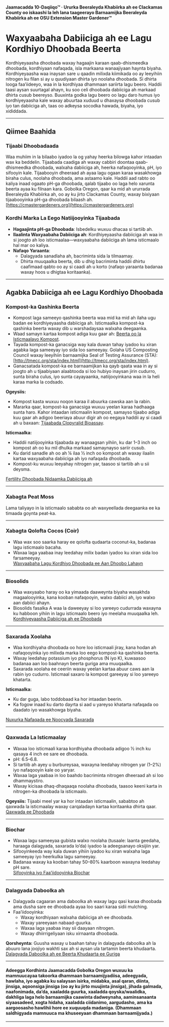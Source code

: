 #### Jaamacadda 10-Daqiiqo™ · Ururka Beeraleyda Khabiirka ah ee Clackamas County oo iskaashi la leh lana taageerayo Barnaamijka Beeraleyda Khabiirka ah ee OSU Extension Master Gardener™

# Waxyaabaha Dabiiciga ah ee Lagu Kordhiyo Dhoobada Beerta

Kordhiyeyaasha dhoobada waxay hagaajin karaan qaab-dhismeedka dhoobada, kordhiyaan nafaqada, isla markaana wanaajiyaan haynta biyaha. Kordhiyeyaasha waa inaysan sare u qaadin milixda kiimikada oo ay leeyihiin nitrogen ku filan si ay u quudiyaan dhirta iyo noolaha dhoobada. Si dhirta looga faa’iideeyo, waa in la kordhiyaa dhammaan sariirta lagu beero. Haddii taasi aysan suurtagal ahayn, ku soo celi dhoobada dabiiciga ah markaad dhirta cusub beereyso. Buuxinta godka lagu beero oo lagu daro humus iyo kordhiyeyaasha kale waxay abuurtaa xuduud u dhaxaysa dhoobada cusub iyo tan dabiiciga ah, taas oo adkeysa socodka hawada, biyaha, iyo xididdada.

---

## Qiimee Baahida

### Tijaabi Dhoobadaada

Waa muhiim in la bilaabo iyadoo la og yahay heerka bilowga kahor intaadan wax ka beddelin. Tijaabada caadiga ah waxay cabbiri doontaa qaab-dhismeedka dhoobada, walxaha dabiiciga ah, heerka nafaqooyinka, pH, iyo sifooyin kale. Tijaabooyin dheeraad ah ayaa lagu ogaan karaa wasakhowga biraha culus, noolaha dhoobada, ama astaamo kale. Haddii aad rabto oo kaliya inaad ogaato pH-ga dhoobada, qalab tijaabo oo laga helo xarunta beerta ayaa ku filnaan kara. Gobolka Oregon, qaar ka mid ah ururrada Beeraleyda Khabiirka ah, oo ay ku jirto Clackamas County, waxay bixiyaan tijaabooyinka pH-ga dhoobada bilaash ah.  
[https://cmastergardeners.org](https://cmastergardeners.org)

### Kordhi Marka La Eego Natiijooyinka Tijaabada

- **Hagaajinta pH-ga Dhoobada**: Isbedelku wuxuu dhacaa si tartiib ah.
- **Ilaalinta Waxyaabaha Dabiiciga ah**: Kordhiyeyaasha dabiiciga ah waa in si joogto ah loo isticmaalaa—waxyaabaha dabiiciga ah lama isticmaalo hal mar oo kaliya.
- **Nafaqo Yaraanta**:
  - Dalagyada sanadlaha ah, bacriminta sida la tilmaamay.
  - Dhirta muuqaalka beerta, dib u dhig bacriminta haddii dhirtu caafimaad qabto oo ay si caadi ah u korto (nafaqo yaraanta badanaa waxay hoos u dhigtaa koritaanka).

---

## Agabka Dabiiciga ah ee Lagu Kordhiyo Dhoobada

### Kompost-ka Qashinka Beerta

- Kompost laga sameeyo qashinka beerta waa mid ka mid ah ilaha ugu badan ee kordhiyeyaasha dabiiciga ah. Isticmaalka kompost-ka qashinka beerta waxay dib u warshadaysaa walxaha deegaanka.
- Waad samayn kartaa kompost adiga kuu gaar ah: [Beerta oo la Isticmaalayo Kompost](https://cmastergardeners.files.wordpress.com/2022/02/gardening-with-compost.pdf).
- Tayada kompost-ka ganacsiga way kala duwan tahay iyadoo ku xiran agabka laga sameeyay iyo sida loo sameeyay. Golaha US Composting Council waxay leeyihiin barnaamijka Seal of Testing Assurance (STA): [http://tmecc.org/sta/index.html](http://tmecc.org/sta/index.html).
- Ganacsatada kompost-ka ee barnaamijkan ka qayb qaata waa in ay si joogto ah u tijaabiyaan alaabtooda si loo hubiyo inaysan jirin cudurro, sunta biraha culus, iyo sunta cayayaanka, natiijooyinkana waa in la heli karaa marka la codsado.

**Ogeysiis:**

- Kompost kasta wuxuu noqon karaa il abuurka cawska aan la rabin.
- Mararka qaar, kompost-ka ganacsiga wuxuu yeelan karaa hadhaaga sunta haro. Kahor intaadan isticmaalin kompost, samayso tijaabo adiga kuu gaar ah adigoo beeriaya abuur digir ah oo eegaya haddii ay si caadi ah u baxaan: [Tijaabada Clopyralid Bioassay](https://s3.wp.wsu.edu/uploads/sites/411/2014/12/PDF_Clopyralid_Bioassay.pdf).

**Isticmaalka:**

- Haddii natiijooyinka tijaabada ay wanaagsan yihiin, ku dar 1–3 inch oo kompost ah oo ku mil dhulka markaad samaynayso sariir cusub.
- Ku darid sanadle ah oo ah ¼ ilaa ½ inch oo kompost ah waxay ilaalin kartaa waxyaabaha dabiiciga ah iyo nafaqada dhoobada.
- Kompost-ku wuxuu leeyahay nitrogen yar, taasoo si tartiib ah u sii deysma.

[Fertility Dhoobada Nidaamka Dabiiciga ah](https://pubs.extension.wsu.edu/soil-fertility-in-organic-systems-a-guide-for-gardeners-and-small-acreage-farmers)

---

### Xabagta Peat Moss

Lama taliyayo in la isticmaalo sababta oo ah waxyeellada deegaanka ee ka timaada goynta peat-ka.

---

### Xabagta Qolofta Cocos (Coir)

- Waa wax soo saarka haray ee qolofta qudaarta coconut-ka, badanaa lagu isticmaalo bacaha.
- Waxaa laga yaabaa inay leedahay milix badan iyadoo ku xiran sida loo farsameeyay.  
[Waxyaabaha Lagu Kordhiyo Dhoobada ee Aan Dhoobo Lahayn](https://extension.okstate.edu/fact-sheets/soilless-growing-mediums.html)

---

### Biosolids

- Waa waxyaabo haray oo ka yimaada daaweynta biyaha wasakhda magaalooyinka, kana kooban nafaqooyin, walxo dabiici ah, iyo walxo aan dabiici ahayn.
- Biosolids fasalka A waa la daweeyay si loo yareeyo cudurrada waxayna ku habboon yihiin in lagu isticmaalo beero iyo meelaha muuqaalka leh.  
[Kordhiyeyaasha Dabiiciga ah ee Dhoobada](https://pubs.extension.wsu.edu/organic-soil-amendments-in-yards-and-gardens-how-much-is-enough-home-garden-series)

---

### Saxarada Xoolaha

- Waa kordhiyaha dhoobada oo hore loo isticmaali jiray, kana hodan ah nafaqooyinka iyo milixda marka loo eego kompost-ka qashinka beerta.
- Waxay leedahay potassium iyo phosphorus (N iyo K), kuwaasoo badanaa aan loo baahnayn beerta guriga ama muuqaalka.
- Saxarada xoolaha ee ceeriin waxay yeelan kartaa abuur caws aan la rabin iyo cudurro. Isticmaal saxaro la kompost gareeyay si loo yareeyo khatarta.

**Isticmaalka:**

- Ku dar guga, labo toddobaad ka hor intaadan beerin.
- Ka fogow inaad ku darto dayrta si aad u yareyso khatarta nafaqada oo daadato iyo wasakhowga biyaha.

[Nuxurka Nafaqada ee Noocyada Saxarada](https://pubs.extension.wsu.edu/fertilizing-with-manure)

---

### Qaxwada La Isticmaalay

- Waxaa loo isticmaali karaa kordhiyaha dhoobada adigoo ½ inch ku qasaya 4 inch ee sare ee dhoobada.
- pH: 6.5–6.8.
- Si tartiib ah ayey u burbureysaa, waxayna leedahay nitrogen yar (1–2%) iyo nafaqooyin kale oo yaryar.
- Waxaa laga yaabaa in loo baahdo bacriminta nitrogen dheeraad ah si loo dhammaystiro.
- Waxay kicisaa dhaq-dhaqaaqa noolaha dhoobada, taasoo keeni karta in nitrogen-ka dhoobada la isticmaalo.

**Ogeysiis:** Tijaabi meel yar ka hor intaadan isticmaalin, sababtoo ah qaxwada la isticmaalay waxay carqaladayn kartaa koritaanka dhirta qaar.  
[Qaxwada ee Dhoobada](https://today.oregonstate.edu/news/used-appropriately-coffee-grounds-improve-soil-and-kill-slugs)

---

### Biochar

- Waxaa lagu sameeyaa gubista walxo noolaha (tusaale: laanta geedaha, haraaga dalagyada, saxarada lo’da) iyadoo la adeegsanayo oksijiin yar.
- Sifooyinkeeda way kala duwan yihiin iyadoo ku xiran walxaha laga sameeyay iyo heerkulka lagu sameeyay.
- Badanaa waxay ka kooban tahay 50–80% kaarboon waxayna leedahay pH sare.  
[Sifooyinka iyo Faa’iidooyinka Biochar](https://extension.psu.edu/biochar-properties-and-potential)

---

### Dalagyada Daboolka ah

- Dalagyada cagaaran ama daboolka ah waxay lagu qasi karaa dhoobada ama dusha sare ee dhoobada ayaa loo saari karaa sidii mulching.
- Faa’iidooyinka:
  - Waxay kordhiyaan walxaha dabiiciga ah ee dhoobada.
  - Waxay yareeyaan nabaad-guurka.
  - Waxaa laga yaabaa inay sii daayaan nitrogen.
  - Waxay dhiirrigeliyaan isku xirnaanta dhoobada.

**Qorsheynta:** Guusha waxay u baahan tahay in dalagyada daboolka ah la abuuro lana joojiyo wakhti sax ah si aysan ula tartamin beerta khudaarta.  
[Dalagyada Daboolka ah ee Beerta Khudaarta ee Guriga](https://cmastergardeners.files.wordpress.com/2022/10/cover-crops-for-home-vegetable-gardens.pdf)

---

#### Adeegga Kordhinta Jaamacadda Gobolka Oregon wuxuu ka mamnuucayaa takoorka dhammaan barnaamijyadiisa, adeegyada, hawlaha, iyo agabka ku salaysan isirka, midabka, asal qaran, diinta, jinsiga, aqoonsiga jinsiga (oo ay ku jirto muujinta jinsiga), jihada galmada, naafonimada, da’da, xaaladda guurka, xaaladda qoyska/waalidka, dakhliga laga helo barnaamijka caawinta dadweynaha, aaminsanaanta siyaasadeed, xogta hidaha, xaaladda ciidanimo, aargudasho, ama ka aargoosasho hawlihii hore ee xuquuqda madaniga. (Dhammaan saldhigyada mamnuuca ma khuseeyaan dhammaan barnaamijyada.)
---